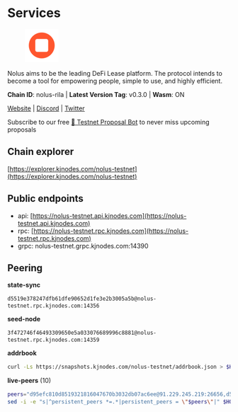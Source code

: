 # Services

<figure><img src="https://raw.githubusercontent.com/kj89/cosmos-images/main/logos/nolus.png" alt=""><figcaption></figcaption></figure>

Nolus aims to be the leading DeFi Lease platform. The protocol  intends to become a tool for empowering people, simple to use, and highly efficient.

**Chain ID**: nolus-rila | **Latest Version Tag**: v0.3.0 | **Wasm**: ON

[Website](https://www.nolus.io) | [Discord](https://discord.gg/nolus-protocol) | [Twitter](https://twitter.com/NolusProtocol)



Subscribe to our free [🤖 Testnet Proposal Bot](https://t.me/kjnodes_testnet_proposal_bot) to never miss upcoming proposals


## Chain explorer
[https://explorer.kjnodes.com/nolus-testnet](https://explorer.kjnodes.com/nolus-testnet)

## Public endpoints

* api: [https://nolus-testnet.api.kjnodes.com](https://nolus-testnet.api.kjnodes.com)
* rpc: [https://nolus-testnet.rpc.kjnodes.com](https://nolus-testnet.rpc.kjnodes.com)
* grpc: nolus-testnet.grpc.kjnodes.com:14390

## Peering

**state-sync**

```text
d5519e378247dfb61dfe90652d1fe3e2b3005a5b@nolus-testnet.rpc.kjnodes.com:14356
```

**seed-node**

```text
3f472746f46493309650e5a033076689996c8881@nolus-testnet.rpc.kjnodes.com:14359
```

**addrbook**
```bash
curl -Ls https://snapshots.kjnodes.com/nolus-testnet/addrbook.json > $HOME/.nolus/config/addrbook.json
```

**live-peers** (10)
```bash
peers="d95efc810d8519321816047670b3032db07ac6ee@91.229.245.219:26656,d5519e378247dfb61dfe90652d1fe3e2b3005a5b@65.109.68.190:14356,fb94493b7744f7bcde0f9eb3e1657a137264cde4@95.216.171.110:26656,0a7ece014d1dbffe5bc0b7a9f5399573ac8a335d@144.91.92.219:26656,79eea22837193c2b8e4d9ad1c633486f30faaa1c@144.76.27.79:56656,e6e48680fa62c03bed242c52eb21d3cbe44a6752@46.8.210.144:26856,3a0ca1d94b199af43ae28d32572dda8c5cc723d0@15.235.114.158:26656,0760923eff6e1e890a55e3c3d6b1330d60c2f870@185.246.86.152:26656,c6e62e0d9998413692ce1aefd05ae5eeb699a691@65.109.122.105:60756,e367dd3cbfca4b6d78271ed5585c469d9f1cb4b4@51.89.6.150:31656"
sed -i -e "s|^persistent_peers *=.*|persistent_peers = \"$peers\"|" $HOME/.nolus/config/config.toml
```
